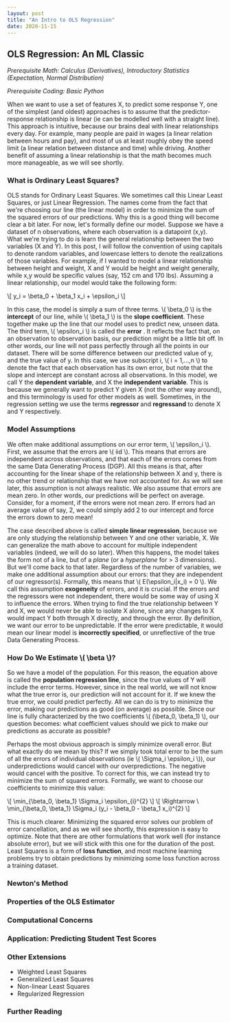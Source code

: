 ```yaml
---
layout: post
title: "An Intro to OLS Regression"
date: 2020-11-15
---
```


## OLS Regression: An ML Classic

_Prerequisite Math: Calculus (Derivatives), Introductory Statistics (Expectation, Normal Distribution)_

_Prerequisite Coding: Basic Python_


When we want to use a set of features X, to predict some response Y, one of the simplest (and oldest) approaches is to assume that
the predictor-response relationship is linear (ie can be modelled well with a straight line). This approach is intuitive, because
our brains deal with linear relationships every day. For example, many people are paid in wages (a linear relation between hours and pay), 
and most of us at least roughly obey the speed limit (a linear relation between distance and time) while driving. Another benefit of 
assuming a linear relationship is that the math becomes much more manageable, as we will see shortly.

### What is Ordinary Least Squares?

OLS stands for Ordinary Least Squares. We sometimes call this Linear Least Squares, or just Linear Regression. The names come from the fact 
that we're choosing our line (the linear model) in order to minimize the sum of the squared errors of our predictions. Why this is a good thing
will become clear a bit later. For now, let's formally define our model. Suppose we have a dataset of n observations, where each observation is 
a datapoint (x,y). What we're trying to do is learn the general relationship between the two variables (X and Y). In this post, I will follow
the convention of using capitals to denote random variables, and lowercase letters to denote the realizations of those variables. For example,
if I wanted to model a linear relationship between height and weight, X and Y would be height and weight generally, while x,y would be specific
values (say, 152 cm and 170 lbs). Assuming a linear relationship, our model would take the following form:  

\\[ y_i = \beta_0 + \beta_1 x_i + \epsilon_i \\]

In this case, the model is simply a sum of three terms. \\( \beta_0 \\) is the __intercept__ of our line, while \\( \beta_1 \\) is the 
__slope coefficient__. These together make up the line that our model uses to predict new, unseen data. The third term, \\( \epsilon_i \\) 
is called the __error__ . It reflects the fact that, on an observation to observation basis, our prediction might be a little bit off. In 
other words, our line will not pass perfectly through all the points in our dataset. There will be some difference between our predicted
value of y, and the true value of y. In this case, we use subscript i, \\( i = 1,...,n \\) to denote the fact that each observation
has its own error, but note that the slope and intercept are constant across all observations. In this model, we call Y the __dependent variable__, 
and X the __independent variable__. This is because we generally want to predict Y given X (not the other way around), and
this terminology is used for other models as well. Sometimes, in the regression setting we use the terms __regressor__ and __regressand__ 
to denote X and Y respectively. 


### Model Assumptions

We often make additional assumptions on our error term, \\( \epsilon_i \\). First, we assume that the errors are \\( iid \\). This means
that errors are independent across observations, and that each of the errors comes from the same Data Generating Process (DGP). All
this means is that, after accounting for the linear shape of the relationship between X and y, there is no other trend or relationship
that we have not accounted for. As we will see later, this assumption is not always realistic. We also assume that errors are mean zero.
In other words, our predictions will be perfect on average. Consider, for a moment, if the errors were not mean zero. If errors had an 
average value of say, 2, we could simply add 2 to our intercept and force the errors down to zero mean! 

The case described above is called __simple linear regression__, because we are only studying the relationship between Y and one other 
variable, X. We can generalize the math above to account for multiple independent variables (indeed, we will do so later). When this happens, 
the model takes the form not of a line, but of a _plane_ (or a _hyperplane_ for > 3 dimensions). But we'll come back to that later. 
Regardless of the number of variables, we make one additional assumption about our errors: that they are independent of our regressor(s). 
Formally, this means that \\( E(\epsilon_i|x_i) = 0 \\). We call this assumption __exogeneity__ of errors, and it is crucial. If the
errors and the regressors were not independent, there would be some way of using X to influence the errors. When trying to find the true
relationship between Y and X, we would never be able to isolate X alone, since any changes to X would impact Y both through X
directly, and through the error. By definition, we want our error to be unpredictable. If the error were predictable, it would mean our
linear model is __incorrectly specified__, or unreflective of the true Data Generating Process.

### How Do We Estimate \\( \beta \\)?

So we have a model of the population. For this reason, the equation above is called the __population regression line__, since the true values 
of Y will include the error terms. However, since in the real world, we will not know what the true error is, our prediction will not account
for it. If we knew the true error, we could predict perfectly. All we can do is try to minimize the error, making our predictions as good (on 
average) as possible. Since our line is fully characterized by the two coefficients \\( (\beta_0, \beta_1) \\), our question becomes: what
coefficient values should we pick to make our predictions as accurate as possible? 

Perhaps the most obvious approach is simply minimize overall error. But what exactly do we mean by this? If we simply took total error to be
the sum of all the errors of individual observations (ie \\( \Sigma_i \epsilon_i \\)), our underpredictions would cancel with our 
overpredictions. The negative would cancel with the positive. To correct for this, we can instead try to minimize the sum of squared errors.
Formally, we want to choose our coefficients to minimize this value:

\\[ \min_{\beta_0, \beta_1} \Sigma_i \epsilon_{i}^{2} \\]
\\[ \Rightarrow \ \min_{\beta_0, \beta_1} \Sigma_i (y_i - \beta_0 - \beta_1 x_i)^{2} \\]

This is much clearer. Minimizing the squared error solves our problem of error cancellation, and as we will see shortly, this expression is 
easy to optimize. Note that there are other formulations that work well (for instance absolute error), but we will stick with this one 
for the duration of the post. Least Squares is a form of __loss function__, and most machine learning problems try to obtain predictions
by minimizing some loss function across a training dataset. 

### Newton's Method

### Properties of the OLS Estimator

### Computational Concerns

### Application: Predicting Student Test Scores

### Other Extensions

- Weighted Least Squares
- Generalized Least Squares
- Non-linear Least Squares
- Regularized Regression

### Further Reading

